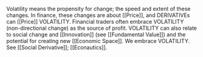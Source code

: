 Volatility means the propensity for change; the speed and extent of these changes. In finance, these changes are about [[Price]], and DERIVATIVEs can [[Price]] VOLATILITY. Financial traders often embrace VOLATILITY (non-directional change) as the source of profit. VOLATILITY can also relate to social change and [[Innovation]] (see [[Fundamental Value]]) and the potential for creating new [[Economic Space]]. We embrace VOLATILITY. See [[Social Derivative]]; [[Econautics]].